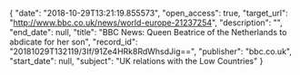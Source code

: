 {
  "date": "2018-10-29T13:21:19.855573", 
  "open_access": true, 
  "target_url": "http://www.bbc.co.uk/news/world-europe-21237254", 
  "description": "", 
  "end_date": null, 
  "title": "BBC News: Queen Beatrice of the Netherlands to abdicate for her son", 
  "record_id": "20181029T132119/3If/91Ze4HRk8RdWhsdJig==", 
  "publisher": "bbc.co.uk", 
  "start_date": null, 
  "subject": "UK relations with the Low Countries"
}

